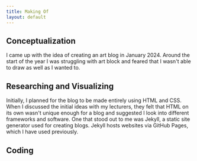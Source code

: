 ```yaml
---
title: Making Of
layout: default
---
```


<h2>Conceptualization</h2>

I came up with the idea of creating an art blog in January 2024. Around the start of the year I was struggling with art block and feared that I wasn't able to draw as well as I wanted to.

<h2>Researching and Visualizing</h2>

Initially, I planned for the blog to be made entirely using HTML and CSS. When I discussed the initial ideas with my lecturers, they felt that HTML on its own wasn't unique enough for a blog and suggested I look into different frameworks and software. One that stood out to me was Jekyll, a static site generator used for creating blogs. Jekyll hosts websites via GitHub Pages, which I have used previously.

<h2>Coding</h2>